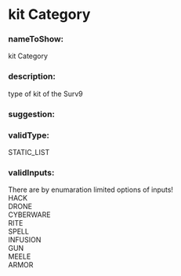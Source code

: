 

# kit Category



    


### nameToShow:
    
kit Category    


### description:
    
type of kit of the Surv9    


### suggestion:
    
    


### validType:
    
STATIC_LIST    


### validInputs:
    
There are by enumaration limited options of inputs!  
HACK  
DRONE  
CYBERWARE  
RITE  
SPELL  
INFUSION  
GUN  
MEELE  
ARMOR  

